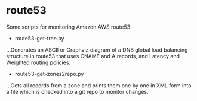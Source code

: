 # route53
Some scripts for monitoring Amazon AWS route53

* route53-get-tree.py

...Generates an ASCII or Graphviz diagram of a DNS global load balancing structure in route53 that uses CNAME and A records, and Latency and Weighted routing policies.

* route53-get-zones2repo.py

...Gets all records from a zone and prints them one by one in XML form into a file which is checked into a git repo to monitor changes.
